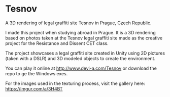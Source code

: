 # Tesnov
A 3D rendering of legal graffiti site Tesnov in Prague, Czech Republic. 

I made this project when studying abroad in Prague. It is a 3D rendering based on photos taken at the Tesnov legal graffiti site made as the creative project for the Resistance and Dissent CET class. 

The project showcases a legal graffiti site created in Unity using 2D pictures (taken with a DSLR) and 3D modeled objects to create the environment. 

You can play it online at http://www.devi-a.com/Tesnov or download the repo to ge the Windows exes.

For the images used in the texturing process, visit the gallery here: https://imgur.com/a/3H4BT
